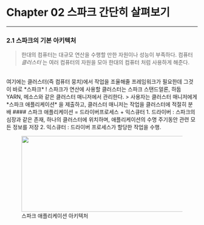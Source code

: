 # Chapter 02 스파크 간단히 살펴보기
- - - 
### 2.1 스파크의 기본 아키텍처
> 한대의 컴퓨터는 대규모 연산을 수행할 만한 자원이나 성능이 부족하다. 
> 컴퓨터 *클러스터* 는 여러 컴퓨터의 자원을 모아 한대의 컴퓨터 처럼 사용하게 해준다.    
<br>
여기에는 클러스터(즉 컴퓨터 뭉치)에서 작업을 조율해줄 프레임워크가 필요한데 그것이 바로 *스파크* !
스파크가 연산에 사용할 클러스터는 스파크 스탠드얼론, 하둡 YARN, 메소스와 같은 클러스터 매니저에서 관리한다. 
> 사용자는 클러스터 매니저에게 *스파크 애플리케이션* 을 제출하고, 클러스터 매니저는 작업을 클러스터에 적절히 분배
#### 스파크 애플리케이션 = 드라이버프로세스 + 익스큐터 
1. 드라이버 : 스파크의 심장과 같은 존재, 하나의 클러스터에 위치하며, 애플리케이션의 수명 주기동안 관련 모든 정보를 저장
2. 익스큐터 : 드라이버 프로세스가 할당한 작업을 수행.   

<figure>
<img src="https://www.google.com/url?sa=i&url=https%3A%2F%2Fwww.edureka.co%2Fblog%2Fspark-architecture%2F&psig=AOvVaw1ekTE0Fj8-tdx9hjYt-A5X&ust=1591780129488000&source=images&cd=vfe&ved=0CAIQjRxqFwoTCLiYsKCx9OkCFQAAAAAdAAAAABAR" width=500 height = 200/> 
<figcaption>스파크 애플리케이션 아키텍처</figcaption>
</figure>
